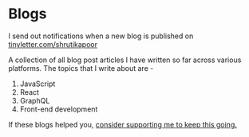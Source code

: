 # Blogs

I send out notifications when a new blog is published on [tinyletter.com/shrutikapoor](https://bit.ly/shrutinewsletter)

A collection of all blog post articles I have written so far across various platforms. The topics that I write about are - 

1. JavaScript
2. React
3. GraphQL 
4. Front-end development


If these blogs helped you, [consider supporting me to keep this going.](https://github.com/sponsors/shrutikapoor08)
